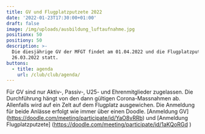 ```yaml
---
title: GV und Flugplatzputzete 2022
date: '2022-01-23T17:30:00+01:00'
draft: false
image: /img/uploads/ausbildung_luftaufnahme.jpg
positionx: 50
positiony: 50
description: >-
  Die diesjährige GV der MFGT findet am 01.04.2022 und die Flugplatzputzete am
  26.03.2022 statt.
buttons:
  - title: agenda
    url: /club/club/agenda/
---
```

Für GV sind nur Aktiv-, Passiv-, U25- und Ehrenmitglieder zugelassen. Die Durchführung hängt von den dann gültigen Corona-Massnahmen ab. Allenfalls wird auf ein Zelt auf dem Flugplatz ausgewichen. 
Die Anmeldung für beide Anlässe erfolgt wie immer über einen Doodle.
[Anmeldung GV] (https://doodle.com/meeting/participate/id/YaO8vRRb) und [Anmeldung Flugplatzputzete] (https://doodle.com/meeting/participate/id/1aKQoRGd )

